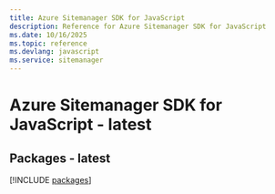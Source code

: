```yaml
---
title: Azure Sitemanager SDK for JavaScript
description: Reference for Azure Sitemanager SDK for JavaScript
ms.date: 10/16/2025
ms.topic: reference
ms.devlang: javascript
ms.service: sitemanager
---
```

# Azure Sitemanager SDK for JavaScript - latest
## Packages - latest
[!INCLUDE [packages](sitemanager-index.md)]